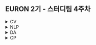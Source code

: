 ## EURON 2기 - 스터디팀 4주차
<details>
<summary>CV</summary>
<div markdown="1">       
  
  <br />
  
  | 주차 | 내용             | 발표자                               | 발표자료 |
| ---- | ---------------- | ------------------------------------ | -------- |
| 4    | cs231n 4주차     | 하수민, 구미진                       | [📚]()    |


## **Assignment**

### **📍 4주차 예습과제 (~3/28)**

1️⃣ CS231N 4강을 수강하고, 요약 및 정리한 내용을 깃허브에 업로드  
2️⃣ (선택) 질문 사항이나 공유하고 싶은 내용 `Ewha-Euron/2022-1-Euron-CV` issue에 추가

**예습과제 제출 방법**

> 해당 파일을 master branch에 업로드하신 후 해당 master branch에서 pull request 를 진행해주세요.
> 

  
### **📍 3주차 복습과제 (~3/28)**

- [https://cs231n.github.io/assignments2021/assignment1/](https://cs231n.github.io/assignments2021/assignment1/)의 `Q2: Training a Support Vector Machine` 을 완료해주세요.
    
    1️⃣ `svm.ipynb` 을 완료하신 후, `.py` 파일로 변환해서 제출해주세요. (모든 cell을 하나의 py 파일에 합쳐주세요)  
    2️⃣ `linear_svm.py` 을 제출해주세요.  
    3️⃣ `linear_classifier.py` 을 제출해주세요.  
    

**복습과제 제출 방법**

> 해당 파일을 Week_4 branch에 업로드하신 후 해당 Week_4 branch에서 pull request 를 진행해주세요.
> 

## **Due**

- 4주차 예습과제
    - **3월 28일**까지 제출합니다.
- 3주차 복습과제
    - **3월 28일**까지 제출합니다.


## Extra-Credit

* https://github.com/deeplearningzerotoall

  * `lab-06` ~ `lab-07` 을 진행해주세요.
  
</div>
</details>

<details>
<summary>NLP</summary>
<div markdown="1">       


| 주차 | 내용             | 발표자                               | 발표자료 |
| ---- | ---------------- | ------------------------------------ | -------- |
| 4    | cs224n 4주차     | 황채원, 김나현                   | [📚]()    |

## Assignment
  
### 📍 예습과제(~3/28)
  
1️⃣ CS224N 4강을 수강하고, 요약 및 정리한 내용을 깃허브에 업로드

2️⃣ (선택) 질문 사항이나 공유하고 싶은 내용 깃허브 issue에 추가
- 과제 제출 방법
    - 레포: (origin) Ewha-Euron/2022-1-Euron-NLP
    - issue 추가
        - 제목: [4주차] 질문 있습니다/~ 내용 공유합니다.
        - label:
            - 강의 내용 중 이해가 잘 되지 않는 부분 `question`
            - 강의에는 없지만 추가로 궁금한 사항 `question`
            - 강의에는 없지만 추가로 공유하고 싶은 내용 `share`

### 예습과제 제출 방법
  
> 해당 파일을 `master` branch에 업로드하신 후 해당 `master`  branch에서  `pull request` 를 진행해주세요.
  
- 과제 제출 방법
    - 레포: (origin) username/2022-1-Euron-Study-Assignments
    - 브랜치: `master`
    - 해당 주차 브랜치에 과제 업로드하고 Pull Request, 이때 label은 `` , `예습과제`
  
### 📍 복습과제(~3/28)

1️⃣  CS224N Assignment2 문제 Q. 2(a) 풀어서 제출 
  
  - [CS224N 2019 Assignment2 문제](https://web.stanford.edu/class/archive/cs/cs224n/cs224n.1194/assignments/a2.pdf)
  - [CS224N 2019 Assignment2 코드](https://web.stanford.edu/class/archive/cs/cs224n/cs224n.1194/assignments/a2.zip) 

  
### 복습과제 제출 방법
  
> 해당 파일을 `Week_4` branch에 업로드하신 후 해당 `Week_4`  branch에서  `pull request` 를 진행해주세요.
  
- 과제 제출 방법
    - 레포: (origin) username/2022-1-Euron-Study-Assignments
    - 브랜치: `Week_4`
    - 해당 주차 브랜치에 과제 업로드하고 Pull Request, 이때 label은 `NLP` , `복습과제`
  

## Due
  
📍 **3월 28일**까지 제출합니다.

</div>
</details>


<details>
<summary>DA</summary>
<div markdown="1">       

<br />  
  
| 주차 | 내용         | 발표자                       | 발표자료 |
| ---- | ------------ | ---------------------------- | -------- |
| 4    | 필사 | 박보영, 손소현, 오수진 | [📚]()    |


## **Assignment**

### **📍 예습과제 (~3/28)**

1️⃣ 파이썬 머신러닝 완벽 가이드 08, 09 분류 실습 파트를 필사하여 주피터나 구글 코랩으로 실행한 실습 코드들을 ipynb 형식으로 정리
  
  - 카톡방에 공유된 노트 필사 방법 참고 

  
**예습과제 제출 방법**

> 해당 파일을 `master` branch에 업로드하신 후 해당 `master` branch에서 pull request 를 진행해주세요.
>
  
- 과제 제출 방법
    - 레포: (origin) username/2022-1-Euron-Study-Assignments
    - 브랜치: `master`
    - 해당 주차 브랜치에 과제 업로드하고 Pull Request, 이때 label은 `DA` , `예습과제`
  
  
### **📍 복습과제 (~3/28)**
  
 * DA 레포지토리 Week4 브랜치에 올라온 복습과제 ipynb 파일을 완료하신 후 깃허브에 올려주세요.

**복습과제 제출 방법**

> 해당 파일을 Assignment 레포지토리 `Week_4` branch에 업로드하신 후 해당 `Week_4` branch에서 pull request를 진행해주세요.
> 


  
### Due 
  
* Preview
  - **3월 28일**까지 제출합니다.
  
* Review
  - **3월 28일**까지 제출합니다.
  

</div>
</details>



<details>
<summary>CP</summary>
<div markdown="1">       

<br />  
  
| 주차 | 내용         | 발표자                       | 발표자료 |
| ---- | ------------ | ---------------------------- | -------- |
| 4    | Recommendation system : [KNOW기반 직업 추천 알고리즘 경진대회](https://dacon.io/competitions/official/235865/overview/description) |김희숙, 이지호, 이수연 | [📚]()    |

💥 week4 에서는 Tabnet (딥러닝을 이용한 추천시스템 구현) 에 대해서 다룹니다.
  
## Assignment
### 📍 예습과제 (~3/31)

- 3월 31일 목요일 23:59 분까지
  
⭐ 해당 대회의 데이터셋은 2017~2020년도의 직업 관련 설문조사 tabular data 로, target 변수인 직업코드 knowcode 를 예측하는 대회입니다. 1등 코드의 난이도가 상당히 어렵습니다. 따라서 py 파일의 직접적인 필사보단, 'tabnet' 모델링에 대해 이해해보는 방식으로 이번주차 예습과제를 진행해주시면 좋을 것같습니다. 노션을 활용하여 코드필사 + 내용정리를 하시는걸 권장드립니다 😊
  
  1. [데이터셋 확인 및 대회 목적 참고 영상](https://www.youtube.com/watch?v=EJkOe9CKkVA)  👉 데이터셋 파악  
  
  2. [baselinecode](https://dacon.io/competitions/official/235865/codeshare/3802?page=1&dtype=recent) 👉 대회의 목적 파악 (baseline 코드) 
  
  3. [1등 깃허브 링크](https://github.com/affjljoo3581/Job-Recommend-Competition) 👉 src 파일의 lightning.py , modeling.py 필사 추천! + 아래의 모델 로직을 함께 이해해보기
  ![1](https://s3.us-west-2.amazonaws.com/secure.notion-static.com/8c32fe3d-ff74-4a5f-b906-b007bd723baa/Untitled.png?X-Amz-Algorithm=AWS4-HMAC-SHA256&X-Amz-Content-Sha256=UNSIGNED-PAYLOAD&X-Amz-Credential=AKIAT73L2G45EIPT3X45%2F20220324%2Fus-west-2%2Fs3%2Faws4_request&X-Amz-Date=20220324T030738Z&X-Amz-Expires=86400&X-Amz-Signature=f1733553560330473bf3c88fe9d8cbf3ea43be6c2c764e4b9b2d2717e1c33042&X-Amz-SignedHeaders=host&response-content-disposition=filename%20%3D%22Untitled.png%22&x-id=GetObject) 
  
  
  4. Tabnet(정형 데이터를 위한 딥러닝 모델) 공부할 수 있는 링크 
  
  * [구글 공식 구현 코드](https://github.com/google-research/google-research/blob/master/tabnet/tabnet_model.py)
  
  * [논문 원본](https://arxiv.org/pdf/1908.07442.pdf) 
  
  * 논문 리뷰 블로그 
    - https://lv99.tistory.com/83
    - https://housekdk.gitbook.io/ml/ml/tabular/tabnet-overview
    - https://themore-dont-know.tistory.com/2
  
  * tabnet code example  👉 노트 중 하나를 골라 tabnet 구현 코드 부분만 필사해보셔도 좋을 것 같습니다. 
    - https://dacon.io/codeshare/2515
    - https://dacon.io/codeshare/3837?dtype=recent](https://dacon.io/codeshare/3837?dtype=recent
    - https://www.kaggle.com/code/datafan07/optiver-volatility-predictions-using-tabnet
    - https://www.kaggle.com/code/chumajin/optiver-realized-tabnet-baseline#1.-TabNet
  
</div>
</details>


